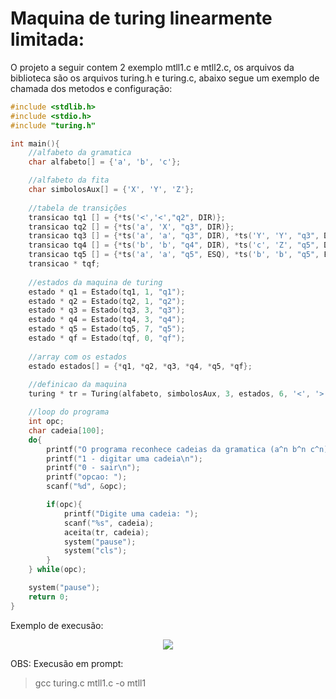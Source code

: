﻿# Maquina de turing linearmente limitada:

</p>
O projeto a seguir contem 2 exemplo mtll1.c e mtll2.c, os arquivos da biblioteca são os arquivos turing.h e turing.c, abaixo segue um exemplo de chamada dos metodos e configuração:
</p>


~~~~c
#include <stdlib.h>
#include <stdio.h>
#include "turing.h"

int main(){
	//alfabeto da gramatica
	char alfabeto[] = {'a', 'b', 'c'};

	//alfabeto da fita
	char simbolosAux[] = {'X', 'Y', 'Z'};
	
	//tabela de transições
	transicao tq1 [] = {*ts('<','<',"q2", DIR)};
	transicao tq2 [] = {*ts('a', 'X', "q3", DIR)}; 
	transicao tq3 [] = {*ts('a', 'a', "q3", DIR), *ts('Y', 'Y', "q3", DIR), *ts('b', 'Y', "q4", DIR)}; 
	transicao tq4 [] = {*ts('b', 'b', "q4", DIR), *ts('c', 'Z', "q5", DIR), *ts('Z', 'Z', "q4", DIR)};
	transicao tq5 [] = {*ts('a', 'a', "q5", ESQ), *ts('b', 'b', "q5", ESQ), *ts('c', 'c', "q5", ESQ), *ts('Y', 'Y', "q5", ESQ),*ts('X', 'X', "q2", DIR), *ts('Z', 'Z', "q5", ESQ),*ts('>', '>', "qf", DIR)};
	transicao * tqf;
	
	//estados da maquina de turing
	estado * q1 = Estado(tq1, 1, "q1");
	estado * q2 = Estado(tq2, 1, "q2");
	estado * q3 = Estado(tq3, 3, "q3");
	estado * q4 = Estado(tq4, 3, "q4");
	estado * q5 = Estado(tq5, 7, "q5");
	estado * qf = Estado(tqf, 0, "qf");
	
	//array com os estados 
	estado estados[] = {*q1, *q2, *q3, *q4, *q5, *qf};
	
	//definicao da maquina
	turing * tr = Turing(alfabeto, simbolosAux, 3, estados, 6, '<', '>', q1, qf);

	//loop do programa
	int opc; 
	char cadeia[100];
	do{
		printf("O programa reconhece cadeias da gramatica (a^n b^n c^n)\n");
		printf("1 - digitar uma cadeia\n");
		printf("0 - sair\n");
		printf("opcao: ");
		scanf("%d", &opc);

		if(opc){
			printf("Digite uma cadeia: ");
			scanf("%s", cadeia);
			aceita(tr, cadeia);
			system("pause");
			system("cls");
		}
	} while(opc);

	system("pause");
	return 0;
}

~~~~

Exemplo de execusão: 

<p align="center">
 <img src = https://github.com/ArthurOlive/maquina_turing_configuravel_c/blob/master/img/ex1.PNG/>
</p>

OBS: Execusão em prompt:
> gcc turing.c mtll1.c -o mtll1 
